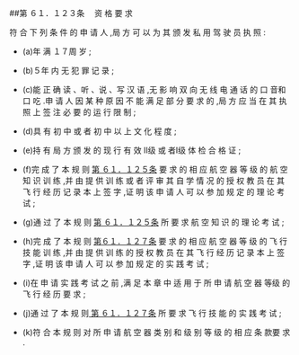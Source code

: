 ##第 ６１．１２３条 　资 格 要 求 

符 合 下 列 条 件 的 申 请 人 ,局 方 可 以 为 其 颁 发 私 用 驾 驶 员 执 照 : 

- (a)年 满 １７周 岁 ;


- (b)５年 内 无 犯 罪 记 录 ; 


- (c)能 正 确 读 、听 、说 、写 汉 语 ,无 影 响 双 向 无 线 电 通 话 的 口 音和 口 吃 .申 请 人 因 某 种 原 因 不 能 满 足 部 分 要 求 的 ,局 方 应 当 在 其 执 照 上 签 注 必 要 的 运 行 限 制 ;


- (d)具 有 初 中 或 者 初 中 以 上 文 化 程 度 ;


- (e)持 有 局 方 颁 发 的 现 行 有 效 Ⅱ级 或 者I级 体 检 合 格 证 ; 


- (f)完 成 了 本 规 则 [第 ６１．１２５条](CCAR.61.125.MD) 要 求 的 相 应 航 空 器 等 级 的 航 空知 识 训 练 ,并 由 提 供 训 练 或 者 评 审 其 自 学 情 况 的 授 权 教 员 在 其 飞 行 经 历 记 录 本 上 签 字 ,证 明 该 申 请 人 可 以 参 加 规 定 的 理 论 考 试 ;


- (g)通 过 了 本 规 则 [第 ６１．１２５条](CCAR.61.125.MD) 所 要 求 航 空 知 识 的 理 论 考 试 ;


- (h)完 成 了 本 规 则 [第６１．１２７条](CCAR.61.127.MD) 要 求 的 相 应 航 空 器 等 级 的 飞 行技 能 训 练 ,并 由 提 供 训 练 的 授 权 教 员 在 其 飞 行 经 历 记 录 本 上 签 字 ,证 明 该 申 请 人 可 以 参 加 规 定 的 实 践 考 试 ; 


- (i)在 申 请 实 践 考 试 之 前 ,满 足 本 章 中 适 用 于 所 申 请 航 空 器 等级 的 飞 行 经 历 要 求 ;


- (j)通 过 了 本 规 则[ 第 ６１．１２７条](CCAR.61.127.MD) 所 要 求 飞 行 技 能 的 实 践 考 试 ;


- (k)符 合 本 规 则 对 所 申 请 航 空 器 类 别 和 级 别 等 级 的 相 应 条 款要 求 .
